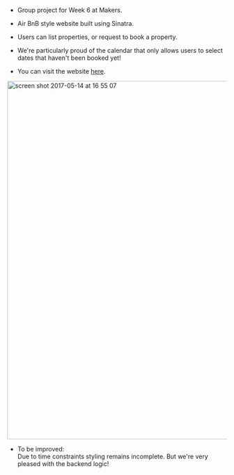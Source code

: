 * Group project for Week 6 at Makers.

* Air BnB style website built using Sinatra.

* Users can list properties, or request to book a property.

* We're particularly proud of the calendar that only allows users to select dates that haven't been booked yet!

* You can visit the website <a href="https://eeekbnb.herokuapp.com">here</a>.

<img width="824" alt="screen shot 2017-05-14 at 16 55 07" src="https://cloud.githubusercontent.com/assets/25392162/26035548/3159ef02-38c6-11e7-8f30-3e4bc251c491.png">

* To be improved:  
Due to time constraints styling remains incomplete.  But we're very pleased with the backend logic!
